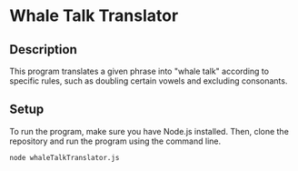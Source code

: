 # Whale Talk Translator

## Description
This program translates a given phrase into "whale talk" according to specific rules, such as doubling certain vowels and excluding consonants.

## Setup
To run the program, make sure you have Node.js installed. Then, clone the repository and run the program using the command line.

```bash
node whaleTalkTranslator.js